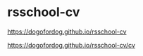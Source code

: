 # rsschool-cv

https://dogofordog.github.io/rsschool-cv

https://dogofordog.github.io/rsschool-cv/cv
